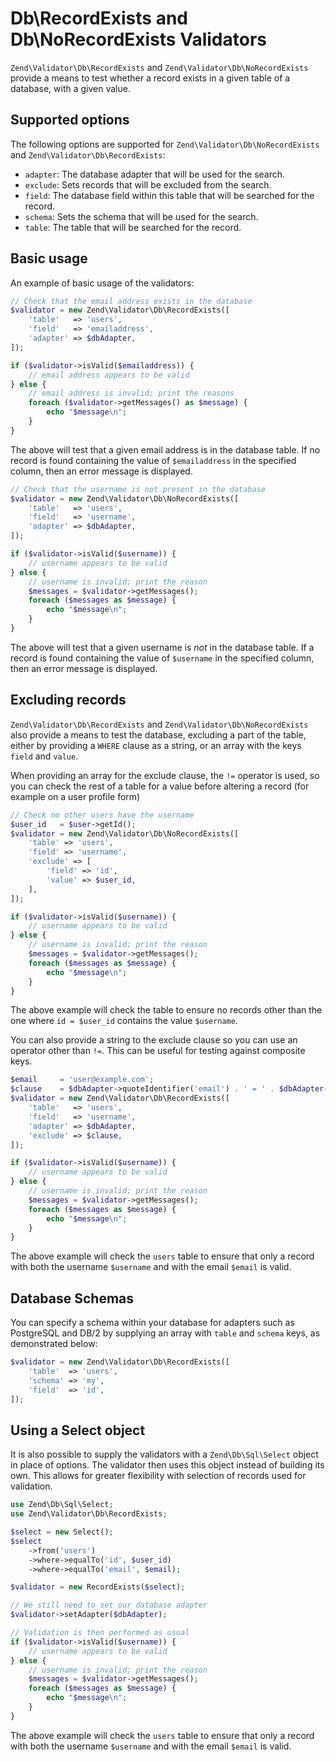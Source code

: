 # Db\\RecordExists and Db\\NoRecordExists Validators

`Zend\Validator\Db\RecordExists` and `Zend\Validator\Db\NoRecordExists` provide
a means to test whether a record exists in a given table of a database, with a
given value.

## Supported options

The following options are supported for `Zend\Validator\Db\NoRecordExists` and
`Zend\Validator\Db\RecordExists`:

- `adapter`: The database adapter that will be used for the search.
- `exclude`: Sets records that will be excluded from the search.
- `field`: The database field within this table that will be searched for the record.
- `schema`: Sets the schema that will be used for the search.
- `table`: The table that will be searched for the record.

## Basic usage

An example of basic usage of the validators:

```php
// Check that the email address exists in the database
$validator = new Zend\Validator\Db\RecordExists([
    'table'   => 'users',
    'field'   => 'emailaddress',
    'adapter' => $dbAdapter,
]);

if ($validator->isValid($emailaddress)) {
    // email address appears to be valid
} else {
    // email address is invalid; print the reasons
    foreach ($validator->getMessages() as $message) {
        echo "$message\n";
    }
}
```

The above will test that a given email address is in the database table. If no
record is found containing the value of `$emailaddress` in the specified column,
then an error message is displayed.

```php
// Check that the username is not present in the database
$validator = new Zend\Validator\Db\NoRecordExists([
    'table'   => 'users',
    'field'   => 'username',
    'adapter' => $dbAdapter,
]);

if ($validator->isValid($username)) {
    // username appears to be valid
} else {
    // username is invalid; print the reason
    $messages = $validator->getMessages();
    foreach ($messages as $message) {
        echo "$message\n";
    }
}
```

The above will test that a given username is *not* in the database table. If a
record is found containing the value of `$username` in the specified column,
then an error message is displayed.

## Excluding records

`Zend\Validator\Db\RecordExists` and `Zend\Validator\Db\NoRecordExists` also
provide a means to test the database, excluding a part of the table, either by
providing a `WHERE` clause as a string, or an array with the keys `field` and
`value`.

When providing an array for the exclude clause, the `!=` operator is used, so
you can check the rest of a table for a value before altering a record (for
example on a user profile form)

```php
// Check no other users have the username
$user_id   = $user->getId();
$validator = new Zend\Validator\Db\NoRecordExists([
    'table' => 'users',
    'field' => 'username',
    'exclude' => [
        'field' => 'id',
        'value' => $user_id,
    ],
]);

if ($validator->isValid($username)) {
    // username appears to be valid
} else {
    // username is invalid; print the reason
    $messages = $validator->getMessages();
    foreach ($messages as $message) {
        echo "$message\n";
    }
}
```

The above example will check the table to ensure no records other than the one
where `id = $user_id` contains the value `$username`.

You can also provide a string to the exclude clause so you can use an operator
other than `!=`. This can be useful for testing against composite keys.

```php
$email     = 'user@example.com';
$clause    = $dbAdapter->quoteIdentifier('email') . ' = ' . $dbAdapter->quoteValue($email);
$validator = new Zend\Validator\Db\RecordExists([
    'table'   => 'users',
    'field'   => 'username',
    'adapter' => $dbAdapter,
    'exclude' => $clause,
]);

if ($validator->isValid($username)) {
    // username appears to be valid
} else {
    // username is invalid; print the reason
    $messages = $validator->getMessages();
    foreach ($messages as $message) {
        echo "$message\n";
    }
}
```

The above example will check the `users` table to ensure that only a record with
both the username `$username` and with the email `$email` is valid.

## Database Schemas

You can specify a schema within your database for adapters such as PostgreSQL
and DB/2 by supplying an array with `table` and `schema` keys, as demonstrated
below:

```php
$validator = new Zend\Validator\Db\RecordExists([
    'table'  => 'users',
    'schema' => 'my',
    'field'  => 'id',
]);
```

## Using a Select object

It is also possible to supply the validators with a `Zend\Db\Sql\Select` object
in place of options. The validator then uses this object instead of building its
own. This allows for greater flexibility with selection of records used for
validation.

```php
use Zend\Db\Sql\Select;
use Zend\Validator\Db\RecordExists;

$select = new Select();
$select
    ->from('users')
    ->where->equalTo('id', $user_id)
    ->where->equalTo('email', $email);

$validator = new RecordExists($select);

// We still need to set our database adapter
$validator->setAdapter($dbAdapter);

// Validation is then performed as usual
if ($validator->isValid($username)) {
    // username appears to be valid
} else {
    // username is invalid; print the reason
    $messages = $validator->getMessages();
    foreach ($messages as $message) {
        echo "$message\n";
    }
}
```

The above example will check the `users` table to ensure that only a record with
both the username `$username` and with the email `$email` is valid.
